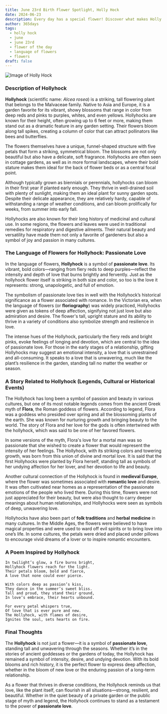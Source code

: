 ```yaml
---
title: June 23rd Birth Flower Spotlight, Holly Hock
date: 2024-06-23
description: Every day has a special flower! Discover what makes Holly Hock unique as today’s birth flower and its symbolic meaning.
author: 365days
tags:
  - holly hock
  - june
  - june 23rd
  - flower of the day
  - language of flowers
  - flowers
draft: false
---
```


![Image of Holly Hock](https://cdn.pixabay.com/photo/2018/08/15/05/58/hollyhock-3607356_1280.jpg#center)


### Description of Hollyhock

**Hollyhock** (scientific name: _Alcea rosea_) is a striking, tall flowering plant that belongs to the Malvaceae family. Native to Asia and Europe, it is a garden favorite for its vibrant, showy blossoms that range in color from deep reds and pinks to purples, whites, and even yellows. Hollyhocks are known for their height, often growing up to 6 feet or more, making them stand out as a dramatic feature in any garden setting. Their flowers bloom along tall spikes, creating a column of color that can attract pollinators like bees and butterflies.

The flowers themselves have a unique, funnel-shaped structure with five petals that form a striking, symmetrical bloom. The blossoms are not only beautiful but also have a delicate, soft fragrance. Hollyhocks are often seen in cottage gardens, as well as in more formal landscapes, where their bold stature makes them ideal for the back of flower beds or as a central focal point.

Although typically grown as biennials or perennials, hollyhocks can bloom in their first year if planted early enough. They thrive in well-drained soil with plenty of sunlight, making them an ideal plant for sunny garden spots. Despite their delicate appearance, they are relatively hardy, capable of withstanding a range of weather conditions, and can bloom prolifically for weeks, from summer into early fall.

Hollyhocks are also known for their long history of medicinal and cultural use. In some regions, the flowers and leaves were used in traditional remedies for respiratory and digestive ailments. Their natural beauty and versatility have made them not only a favorite of gardeners but also a symbol of joy and passion in many cultures.

### The Language of Flowers for Hollyhock: Passionate Love

In the language of flowers, **Hollyhock** is a symbol of **passionate love**. Its vibrant, bold colors—ranging from fiery reds to deep purples—reflect the intensity and depth of love that burns brightly and fervently. Just as the hollyhock flower itself is striking in both size and color, so too is the love it represents: strong, unapologetic, and full of emotion.

The symbolism of passionate love ties in well with the Hollyhock’s historical significance as a flower associated with romance. In the Victorian era, when the language of flowers (or **floriography**) was widely practiced, Hollyhocks were given as tokens of deep affection, signifying not just love but also admiration and desire. The flower's tall, upright stature and its ability to thrive in a variety of conditions also symbolize strength and resilience in love.

The intense hues of the Hollyhock, particularly the fiery reds and bright pinks, evoke feelings of longing and devotion, which are central to the idea of passionate love. For those in the early stages of a relationship, gifting Hollyhocks may suggest an emotional intensity, a love that is unrestrained and all-consuming. It speaks to a love that is unwavering, much like the plant’s resilience in the garden, standing tall no matter the weather or season.

### A Story Related to Hollyhock (Legends, Cultural or Historical Events)

The Hollyhock has long been a symbol of passion and beauty in various cultures, but one of its most notable legends comes from the ancient Greek myth of **Flora**, the Roman goddess of flowers. According to legend, Flora was a goddess who presided over spring and all the blossoming plants of the earth. She was known for nurturing growth and bringing beauty to the world. The story of Flora and her love for the gods is often intertwined with the hollyhock, which was said to be one of her favored flowers.

In some versions of the myth, Flora's love for a mortal man was so passionate that she wished to create a flower that would represent the intensity of her feelings. The Hollyhock, with its striking colors and towering growth, was born from this union of divine and mortal love. It is said that the first Hollyhocks were planted by Flora herself, standing tall as symbols of her undying affection for her lover, and her devotion to life and beauty.

Another cultural connection of the Hollyhock is found in **medieval Europe**, where the flower was sometimes associated with **romantic love** and desire. It was often cultivated near homes as a representation of the passionate emotions of the people who lived there. During this time, flowers were not just appreciated for their beauty, but were also thought to carry deeper meanings about human relationships, and Hollyhocks were seen as symbols of deep, unwavering love.

Hollyhocks have also been part of **folk traditions** and **herbal medicine** in many cultures. In the Middle Ages, the flowers were believed to have magical properties and were used to ward off evil spirits or to bring love into one’s life. In some cultures, the petals were dried and placed under pillows to encourage vivid dreams of a lover or to inspire romantic encounters.

### A Poem Inspired by Hollyhock

```
In twilight’s glow, a fire burns bright,  
Hollyhock flowers reach for the light.  
Their petals bloom, bold and fierce,  
A love that none could ever pierce.  

With colors deep as passion’s kiss,  
They dance in the summer’s sweet bliss.  
Tall and proud, they stand their ground,  
In love’s embrace, their hearts unbound.  

For every petal whispers true,  
Of love that is ever pure and new.  
The Hollyhock, with flames of desire,  
Ignites the soul, sets hearts on fire.  
```

### Final Thoughts

The **Hollyhock** is not just a flower—it is a symbol of **passionate love**, standing tall and unwavering through the seasons. Whether it’s in the stories of ancient goddesses or the gardens of today, the Hollyhock has remained a symbol of intensity, desire, and undying devotion. With its bold blooms and rich history, it is the perfect flower to express deep affection, whether in the bloom of new love or the enduring passion of a long-term relationship.

As a flower that thrives in diverse conditions, the Hollyhock reminds us that love, like the plant itself, can flourish in all situations—strong, resilient, and beautiful. Whether in the quiet beauty of a private garden or the public stage of myth and legend, the Hollyhock continues to stand as a testament to the power of **passionate love**.

